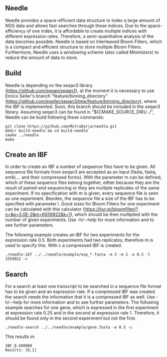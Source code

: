 ## Needle
Needle provides a space-efficient data structure to index a large amount of NGS data and allows fast searches through these indices.
Due to the space-efficiency of one index, it is affordable to create multiple indices with different expression rates. Therefore, a semi-quantitative analysis of the data becomes possible. Needle is based on Interleaved Bloom Filters, which is a compact and efficient structure to store multiple Bloom Filters. Furthermore, Needle uses a windowing scheme (also called Minimizers) to reduce the amount of data to store.  

## Build

Needle is depending on the seqan3 library (https://github.com/seqan/seqan3), at the moment it is necessary to use Enrico Seiler's branch "feature/binning_directory" (https://github.com/eseiler/seqan3/tree/feature/binning_directory), where the IBF is implemented. Soon, this branch should be included in the seqan3 library.
Assuming seqan3 can be found in "${CMAKE_SOURCE_DIR}/../", Needle can be build following these commands:

```
git clone https://github.com/MitraDarja/needle.git
mkdir build-needle && cd build-needle
cmake ../needle
make
```

## Create an IBF
In order to create an IBF a number of sequence files have to be given. All sequence file formats from seqan3 are accepted as an input (fasta, fastq, embl,... and their compressed forms). With the parameter m can be defined, which of these sequence files belong together, either because they are the result of paired-end sequencing or they are multiple replicates of the same experiment. If no specification with m is given, every sequence file is seen as one experiment.
Besides, the sequence file a size of the IBF has to be specified with parameter l. Good sizes for Bloom Filters for one experiment can be calculated with this calculator (https://hur.st/bloomfilter/?n=&p=5.0E-2&m=6559922&k=1), which should be then multiplied with the number of given experiments.
Use -h/--help for more information and to see further parameters.

The following example creates an IBF for two experiments for the expression rate 0.5. Both experiments had two replicates, therefore m is used to specify this. With c a compressed IBF is created.

```
./needle-ibf ../../needle/example/exp_*.fasta -m 2 -m 2 -e 0.5 -l 1559922 -c
```

## Search
For a search at least one transcript to be searched in a sequence file format has to be given and an expression rate. If a compressed IBF was created the search needs the information that it is a compressed IBF as well.
Use -h/--help for more information and to see further parameters.
The following example searches for one gene, which is expressed in the first experiment at expression rate 0.25 and in the second at expression rate 1. Therefore, it should be found only in the second experiment but not the first.

```
./needle-search ../../needle/example/gene.fasta -e 0.5 -c
```
This results in:
```
IBF_0.500000
Results: [0,1]
```
